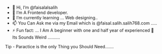 - 👋 Hi, I’m @faisalalsalih
- 👀 I’m A Frontend developer.
- 🌱 I’m currently learning ... Web designing..
- 📫 You Can Ask me via my Email which is @faisal.salih.salih768.com .....
- ⚡ Fun fact: ... I Am A beginner with one and half  year of experienced 🤖 Its Sounds Weird ..........

Tip - Paractice is the only Thing you Should Need.......
